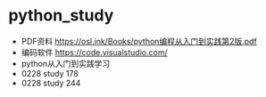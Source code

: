 # python_study
* PDF资料 https://osl.ink/Books/python编程从入门到实践第2版.pdf
* 编码软件 https://code.visualstudio.com/
* python从入门到实践学习
* 0228 study 178
* 0228 study 244

